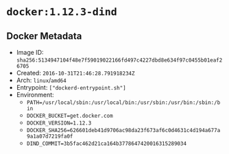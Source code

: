 # `docker:1.12.3-dind`

## Docker Metadata

- Image ID: `sha256:5134947104f48e7f59019022166fd497c4227dbd8e634f97c0455b01eaf26705`
- Created: `2016-10-31T21:46:28.791918234Z`
- Arch: `linux`/`amd64`
- Entrypoint: `["dockerd-entrypoint.sh"]`
- Environment:
  - `PATH=/usr/local/sbin:/usr/local/bin:/usr/sbin:/usr/bin:/sbin:/bin`
  - `DOCKER_BUCKET=get.docker.com`
  - `DOCKER_VERSION=1.12.3`
  - `DOCKER_SHA256=626601deb41d9706ac98da23f673af6c0d4631c4d194a677a9a1a07d7219fa0f`
  - `DIND_COMMIT=3b5fac462d21ca164b3778647420016315289034`
